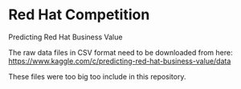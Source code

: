 # Red Hat Competition

Predicting Red Hat Business Value

The raw data files in CSV format need to be downloaded from here:  https://www.kaggle.com/c/predicting-red-hat-business-value/data

These files were too big too include in this repository.
